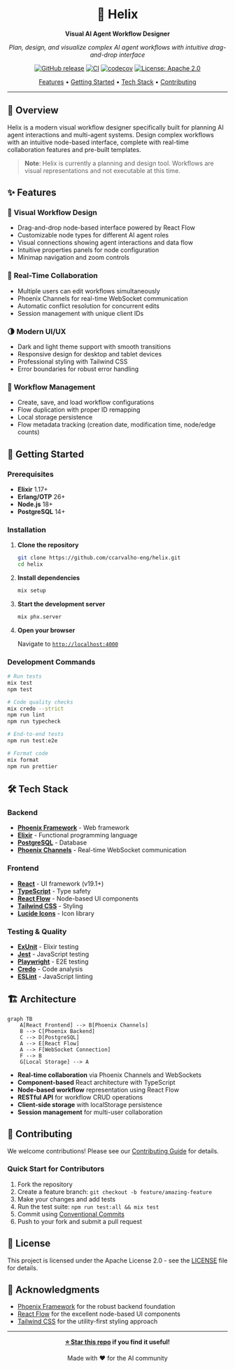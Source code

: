 <div align="center">

# 🧬 Helix

**Visual AI Agent Workflow Designer**

_Plan, design, and visualize complex AI agent workflows with intuitive drag-and-drop interface_

[![GitHub release](https://img.shields.io/github/v/release/ccarvalho-eng/helix?style=for-the-badge)](https://github.com/ccarvalho-eng/helix/releases)
[![CI](https://img.shields.io/github/actions/workflow/status/ccarvalho-eng/helix/ci.yml?style=for-the-badge&logo=github-actions)](https://github.com/ccarvalho-eng/helix/actions/workflows/ci.yml)
[![codecov](https://img.shields.io/codecov/c/github/ccarvalho-eng/helix?style=for-the-badge&logo=codecov)](https://codecov.io/gh/ccarvalho-eng/helix)
[![License: Apache 2.0](https://img.shields.io/badge/License-Apache_2.0-blue.svg?style=for-the-badge)](https://www.apache.org/licenses/LICENSE-2.0)

[Features](#-features) • [Getting Started](#-getting-started) • [Tech Stack](#-tech-stack) • [Contributing](#-contributing)

---

</div>

## 🎯 Overview

Helix is a modern visual workflow designer specifically built for planning AI agent interactions and multi-agent systems. Design complex workflows with an intuitive node-based interface, complete with real-time collaboration features and pre-built templates.

> **Note**: Helix is currently a planning and design tool. Workflows are visual representations and not executable at this time.

## ✨ Features

### 🎨 **Visual Workflow Design**

- Drag-and-drop node-based interface powered by React Flow
- Customizable node types for different AI agent roles
- Visual connections showing agent interactions and data flow
- Intuitive properties panels for node configuration
- Minimap navigation and zoom controls

### 🤝 **Real-Time Collaboration**

- Multiple users can edit workflows simultaneously
- Phoenix Channels for real-time WebSocket communication
- Automatic conflict resolution for concurrent edits
- Session management with unique client IDs

### 🌗 **Modern UI/UX**

- Dark and light theme support with smooth transitions
- Responsive design for desktop and tablet devices
- Professional styling with Tailwind CSS
- Error boundaries for robust error handling

### 💾 **Workflow Management**

- Create, save, and load workflow configurations
- Flow duplication with proper ID remapping
- Local storage persistence
- Flow metadata tracking (creation date, modification time, node/edge counts)

## 🚀 Getting Started

### Prerequisites

- **Elixir** 1.17+
- **Erlang/OTP** 26+
- **Node.js** 18+
- **PostgreSQL** 14+

### Installation

1. **Clone the repository**

   ```bash
   git clone https://github.com/ccarvalho-eng/helix.git
   cd helix
   ```

2. **Install dependencies**

   ```bash
   mix setup
   ```

3. **Start the development server**

   ```bash
   mix phx.server
   ```

4. **Open your browser**

   Navigate to [`http://localhost:4000`](http://localhost:4000)

### Development Commands

```bash
# Run tests
mix test
npm test

# Code quality checks
mix credo --strict
npm run lint
npm run typecheck

# End-to-end tests
npm run test:e2e

# Format code
mix format
npm run prettier
```

## 🛠 Tech Stack

### Backend

- **[Phoenix Framework](https://phoenixframework.org/)** - Web framework
- **[Elixir](https://elixir-lang.org/)** - Functional programming language
- **[PostgreSQL](https://postgresql.org/)** - Database
- **[Phoenix Channels](https://hexdocs.pm/phoenix/channels.html)** - Real-time WebSocket communication

### Frontend

- **[React](https://react.dev/)** - UI framework (v19.1+)
- **[TypeScript](https://typescriptlang.org/)** - Type safety
- **[React Flow](https://reactflow.dev/)** - Node-based UI components
- **[Tailwind CSS](https://tailwindcss.com/)** - Styling
- **[Lucide Icons](https://lucide.dev/)** - Icon library

### Testing & Quality

- **[ExUnit](https://hexdocs.pm/ex_unit/)** - Elixir testing
- **[Jest](https://jestjs.io/)** - JavaScript testing
- **[Playwright](https://playwright.dev/)** - E2E testing
- **[Credo](https://hex.pm/packages/credo)** - Code analysis
- **[ESLint](https://eslint.org/)** - JavaScript linting

## 🏗 Architecture

```mermaid
graph TB
    A[React Frontend] --> B[Phoenix Channels]
    B --> C[Phoenix Backend]
    C --> D[PostgreSQL]
    A --> E[React Flow]
    A --> F[WebSocket Connection]
    F --> B
    G[Local Storage] --> A
```

- **Real-time collaboration** via Phoenix Channels and WebSockets
- **Component-based** React architecture with TypeScript
- **Node-based workflow** representation using React Flow
- **RESTful API** for workflow CRUD operations
- **Client-side storage** with localStorage persistence
- **Session management** for multi-user collaboration

## 🤝 Contributing

We welcome contributions! Please see our [Contributing Guide](CONTRIBUTING.md) for details.

### Quick Start for Contributors

1. Fork the repository
2. Create a feature branch: `git checkout -b feature/amazing-feature`
3. Make your changes and add tests
4. Run the test suite: `npm run test:all && mix test`
5. Commit using [Conventional Commits](https://conventionalcommits.org/)
6. Push to your fork and submit a pull request

## 📝 License

This project is licensed under the Apache License 2.0 - see the [LICENSE](LICENSE) file for details.

## 🙏 Acknowledgments

- [Phoenix Framework](https://phoenixframework.org/) for the robust backend foundation
- [React Flow](https://reactflow.dev/) for the excellent node-based UI components
- [Tailwind CSS](https://tailwindcss.com/) for the utility-first styling approach

---

<div align="center">

**[⭐ Star this repo](https://github.com/ccarvalho-eng/helix/stargazers) if you find it useful!**

Made with ❤️ for the AI community

</div>
